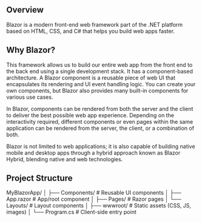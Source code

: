 ## Overview

Blazor is a modern front-end web framework part of the .NET platform based on HTML, CSS, and C# that helps you build web apps faster.

## Why Blazor?

This framework allows us to build our entire web app from the front end to the back end using a single development stack. It has a component-based architecture. A Blazor component is a reusable piece of web UI that encapsulates its rendering and UI event handling logic. You can create your own components, but Blazor also provides many built-in components for various use cases.

In Blazor, components can be rendered from both the server and the client to deliver the best possible web app experience. Depending on the interactivity required, different components or even pages within the same application can be rendered from the server, the client, or a combination of both.

Blazor is not limited to web applications; it is also capable of building native mobile and desktop apps through a hybrid approach known as Blazor Hybrid, blending native and web technologies.

## Project Structure

MyBlazorApp/
│
├── Components/ # Reusable UI components 
│   ├── App.razor # App/root component
│   ├── Pages/ # Razor pages 
│   └── Layouts/ # Layout components
│
├── wwwroot/ # Static assets (CSS, JS, images)
│
└── Program.cs # Client-side entry point  

